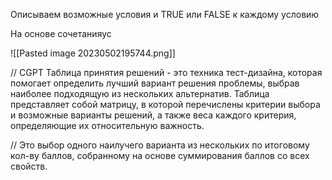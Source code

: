 Описываем возможные условия и TRUE или FALSE к каждому условию

На основе сочетанияус

![[Pasted image 20230502195744.png]]













// CGPT
Таблица принятия решений - это техника тест-дизайна, которая помогает определить лучший вариант решения проблемы, выбрав наиболее подходящую из нескольких альтернатив. Таблица представляет собой матрицу, в которой перечислены критерии выбора и возможные варианты решений, а также веса каждого критерия, определяющие их относительную важность.

// Это выбор одного наилучего варианта из нескольких по итоговому кол-ву баллов, собранному на основе суммирования баллов со всех свойств.